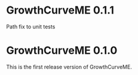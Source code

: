 # GrowthCurveME 0.1.1
Path fix to unit tests

# GrowthCurveME 0.1.0

This is the first release version of GrowthCurveME.
